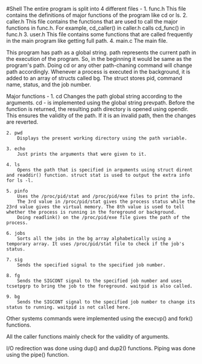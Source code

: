 #Shell
The entire program is split into 4 different files - 
    1. func.h
        This file contains the definitions of major functions of the program like cd or ls.
    2. caller.h
        This file contains the functions that are used to call the major functions in func.h. For example, cd_caller() in caller.h calls cd_func() in func.h
    3. user.h
        This file contains some functions that are called frequently in the main program like getting full path.
    4. main.c
        The main file.

This program has path as a global string. path represents the current path in the execution of the program. So, in the beginning it would be same as the program's path. Doing cd or any other path-chaning command will change path accordingly.
Whenever a process is executed in the background, it is added to an array of structs called bg. The struct stores pid, command name, status, and the job number.

Major functions -
    1. cd
        Changes the path global string according to the arguments.
        cd - is implemented using the global string prevpath.
        Before the function is returned, the resulting path directory is opened using opendir. This ensures the validity of the path. If it is an invalid path, then the changes are reverted.
    
    2. pwd
        Displays the present working directory using the path variable.

    3. echo
        Just prints the arguments that were given to it.
    
    4. ls
        Opens the path that is specified in arguments using struct dirent and readdir() function. struct stat is used to output the extra info for ls -l.

    5. pinfo
        Uses the /proc/pid/stat and /proc/pid/exe files to print the info. 
        The 3rd value in /proc/pid/stat gives the process status while the 23rd value gives the virtual memory. The 8th value is used to tell whether the process is running in the foreground or background.
        Doing readlink() on the /proc/pid/exe file gives the path of the process.
        
    6. jobs
		Sorts all the jobs in the bg array alphabetically using a temporary array. It uses /proc/pid/stat file to check if the job's status.
    	
    7. sig
		Sends the specified signal to the specified job number.
    
    8. fg
		Sends the SIGCONT signal to the specified job number and uses tcsetpgrp to bring the job to the foreground. waitpid is also called.
		
	9. bg
		Sends the SIGCONT signal to the specified job number to change its status to running. waitpid is not called here.

Other systems commands were implemented using the execvp() and fork() functions.
        
All the caller functions mainly check for the validity of arguments.

I/O redirection was done using dup() and dup2() functions.
Piping was done using the pipe() function.
